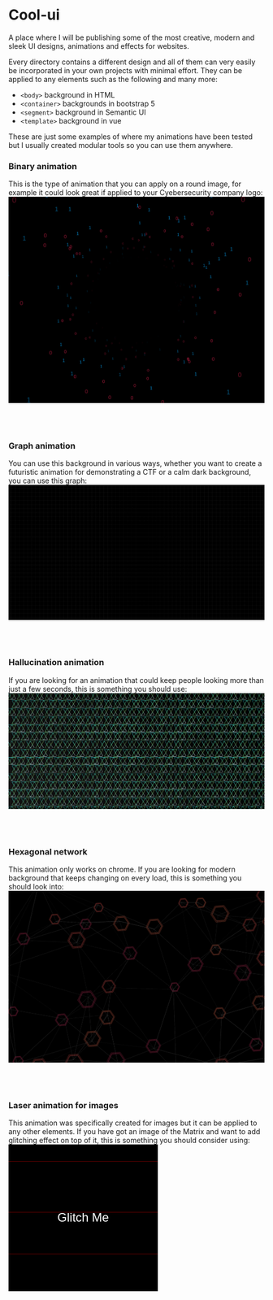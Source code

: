 # Cool-ui

A place where I will be publishing some of the most creative, modern and sleek UI designs, animations and effects for websites.

Every directory contains a different design and all of them can very easily be incorporated in your own projects with minimal effort. They can be applied to any elements such as the following and many more:
- `<body>` background in HTML
- `<container>` backgrounds in bootstrap 5
- `<segment>` background in Semantic UI
- `<template>` background in vue

These are just some examples of where my animations have been tested but I usually created modular tools so you can use them anywhere. 


### Binary animation

This is the type of animation that you can apply on a round image, for example it could look great if applied to your Cyebersecurity company logo: <br>
![Binary animation demo](./binary-round-background/demo.png)

<br><br>


### Graph animation 

You can use this background in various ways, whether you want to create a futuristic animation for demonstrating a CTF or a calm dark background, you can use this graph:
![Graph background demo](./graph-background/demo.png)

<br><br>


### Hallucination animation
If you are looking for an animation that could keep people looking more than just a few seconds, this is something you should use:
![Triangle animation demo](./hallucinate/demo.png)

<br><br>


### Hexagonal network
This animation only works on chrome.
If you are looking for modern background that keeps changing on every load, this is something you should look into:
![Hexagonal network demo](./hexagon-background/demo.png)

<br><br>


### Laser animation for images
This animation was specifically created for images but it can be applied to any other elements. If you have got an image of the Matrix and want to add glitching effect on top of it, this is something you should consider using:
![Laser animation demo](./laser-animation/demo.png)

<br><br>


### 



